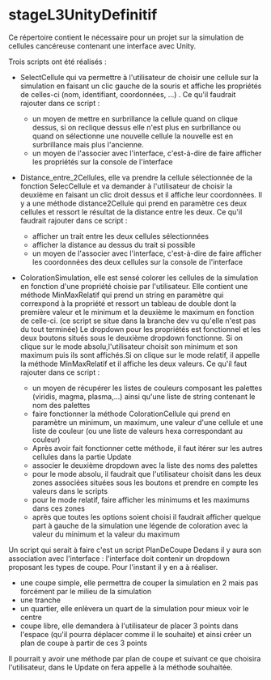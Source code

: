 # stageL3UnityDefinitif

Ce répertoire contient le nécessaire pour un projet sur la simulation de cellules cancéreuse contenant une interface avec Unity.

Trois scripts ont été réalisés : 

- SelectCellule qui va permettre à l'utilisateur de choisir une cellule sur la simulation en faisant un clic gauche de la souris et affiche les propriétés de celles-ci (nom, identifiant, coordonnées, ...) .
Ce qu'il faudrait rajouter dans ce script : 
  - un moyen de mettre en surbrillance la cellule quand on clique dessus, si on reclique dessus elle n'est plus en surbrillance ou quand on sélectionne une nouvelle cellule la nouvelle est en surbrillance mais plus l'ancienne.
  - un moyen de l'associer avec l'interface, c'est-à-dire de faire afficher les propriétés sur la console de l'interface

- Distance_entre_2Cellules, elle va prendre la cellule sélectionnée de la fonction SelecCellule et va demander à l'utilisateur de choisir la deuxième en faisant un clic droit dessus et il affiche leur coordonnées. Il y a une méthode distance2Cellule qui prend en paramètre ces deux cellules et ressort le résultat de la distance entre les deux.
Ce qu'il faudrait rajouter dans ce script :
  - afficher un trait entre les deux cellules sélectionnées
  - afficher la distance au dessus du trait si possible
  - un moyen de l'associer avec l'interface, c'est-à-dire de faire afficher les coordonnées des deux cellules sur la console de l'interface

- ColorationSimulation, elle est sensé colorer les cellules de la simulation en fonction d'une propriété choisie par l'utilisateur. Elle contient une méthode MinMaxRelatif qui prend un string en paramètre qui correxpond à la propriété et ressort un tableau de double dont la première valeur et le minimum et la deuxième le maximum en fonction de celle-ci. (ce script se situe dans la branche dev vu qu'elle n'est pas du tout terminée)
Le dropdown pour les propriétés est fonctionnel et les deux boutons situés sous le deuxième dropdown fonctionne. Si on clique sur le mode absolu,l'utilisateur choisit son minimum et son maximum puis ils sont affichés.Si on clique sur le mode relatif, il appelle la méthode MinMaxRelatif et il affiche les deux valeurs.
Ce qu'il faut rajouter dans ce script :
  - un moyen de récupérer les listes de couleurs composant les palettes (viridis, magma, plasma,...) ainsi qu'une liste de string contenant le nom des palettes
  - faire fonctionner la méthode ColorationCellule qui prend en paramètre un minimum, un maximum, une valeur d'une cellule et une liste de couleur (ou une liste de valeurs hexa correspondant au couleur)
  - Après avoir fait fonctionner cette méthode, il faut itérer sur les autres cellules dans la partie Update
  - associer le deuxième dropdown avec la liste des noms des palettes
  - pour le mode absolu, il faudrait que l'utilisateur choisit dans les deux zones associées situées sous les boutons et prendre en compte les valeurs dans le scripts
  - pour le mode relatif, faire afficher les minimums et les maximums dans ces zones
  - après que toutes les options soient choisi il faudrait afficher quelque part à gauche de la simulation une légende de coloration avec la valeur du minimum et la valeur du maximum



Un script qui serait à faire c'est un script PlanDeCoupe
Dedans il y aura son association avec l'interface : l'interface doit contenir un dropdown proposant les types de coupe. Pour l'instant il y en a à réaliser.
- une coupe simple, elle permettra de couper la simulation en 2 mais pas forcément par le milieu de la simulation
- une tranche
- un quartier, elle enlèvera un quart de la simulation pour mieux voir le centre
- coupe libre, elle demandera à l'utilisateur de placer 3 points dans l'espace (qu'il pourra déplacer comme il le souhaite) et ainsi créer un plan de coupe à partir de ces 3 points

Il pourrait y avoir une méthode par plan de coupe et suivant ce que choisira l'utilisateur, dans le Update on fera appelle à la méthode souhaitée.





